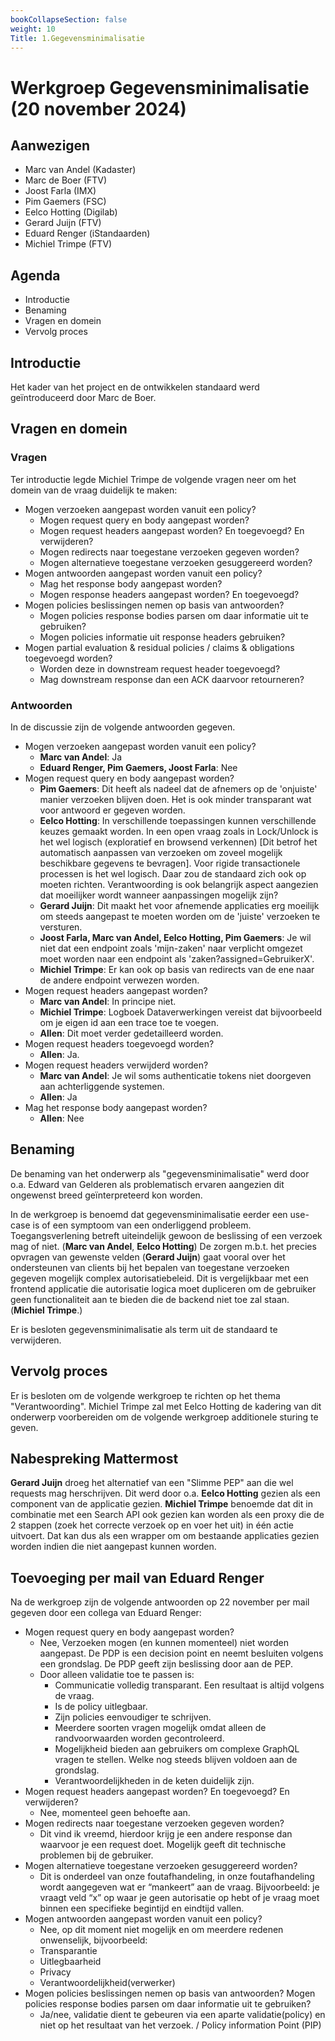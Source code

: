 ```yaml
---
bookCollapseSection: false
weight: 10
Title: 1.Gegevensminimalisatie
---
```


# Werkgroep Gegevensminimalisatie (20 november 2024)

## Aanwezigen
- Marc van Andel (Kadaster)
- Marc de Boer (FTV)
- Joost Farla (IMX)
- Pim Gaemers (FSC)
- Eelco Hotting (Digilab)
- Gerard Juijn (FTV)
- Eduard Renger (iStandaarden)
- Michiel Trimpe (FTV)

## Agenda
- Introductie
- Benaming
- Vragen en domein
- Vervolg proces

## Introductie

Het kader van het project en de ontwikkelen standaard werd geïntroduceerd door Marc de Boer.

## Vragen en domein

### Vragen

Ter introductie legde Michiel Trimpe de volgende vragen neer om het domein van de vraag duidelijk te maken:

- Mogen verzoeken aangepast worden vanuit een policy?
    - Mogen request query en body aangepast worden?
    - Mogen request headers aangepast worden? En toegevoegd?  En verwijderen?
    - Mogen redirects naar toegestane verzoeken gegeven worden?
    - Mogen alternatieve toegestane verzoeken gesuggereerd worden?
- Mogen antwoorden aangepast worden vanuit een policy?
    - Mag het response body aangepast worden? 
    - Mogen response headers aangepast worden? En toegevoegd?
- Mogen policies beslissingen nemen op basis van antwoorden?
    - Mogen policies response bodies parsen om daar informatie uit te gebruiken?
    - Mogen policies informatie uit response headers gebruiken?
- Mogen partial evaluation & residual policies / claims & obligations toegevoegd worden?
    - Worden deze in downstream request header toegevoegd?
    - Mag downstream response dan een ACK daarvoor retourneren?

### Antwoorden

In de discussie zijn de volgende antwoorden gegeven.

- Mogen verzoeken aangepast worden vanuit een policy?
  - **Marc van Andel**: Ja
  - **Eduard Renger, Pim Gaemers, Joost Farla**: Nee
- Mogen request query en body aangepast worden?
  - **Pim Gaemers**: Dit heeft als nadeel dat de afnemers op de 'onjuiste' manier verzoeken blijven doen. Het is ook minder transparant wat voor antwoord er gegeven worden.
  - **Eelco Hotting**: In verschillende toepassingen kunnen verschillende keuzes gemaakt worden. In een open vraag zoals in Lock/Unlock is het wel logisch (exploratief en browsend verkennen) \[Dit betrof het automatisch aanpassen van verzoeken om zoveel mogelijk beschikbare gegevens te bevragen\]. Voor rigide transactionele processen is het wel logisch. Daar zou de standaard zich ook op moeten richten.
    Verantwoording is ook belangrijk aspect aangezien dat moeilijker wordt wanneer aanpassingen mogelijk zijn?
  - **Gerard Juijn**: Dit maakt het voor afnemende applicaties erg moeilijk om steeds aangepast te moeten worden om de 'juiste' verzoeken te versturen. 
  - **Joost Farla, Marc van Andel, Eelco Hotting, Pim Gaemers**: Je wil niet dat een endpoint zoals 'mijn-zaken' naar verplicht omgezet moet worden naar een endpoint als 'zaken?assigned=GebruikerX'.
  - **Michiel Trimpe**: Er kan ook op basis van redirects van de ene naar de andere endpoint verwezen worden.
- Mogen request headers aangepast worden? 
  - **Marc van Andel**: In principe niet.
  - **Michiel Trimpe**: Logboek Dataverwerkingen vereist dat bijvoorbeeld om je eigen id aan een trace toe te voegen.
  - **Allen**: Dit moet verder gedetailleerd worden.
- Mogen request headers toegevoegd worden?
  - **Allen**: Ja. 
- Mogen request headers verwijderd worden?
  - **Marc van Andel**: Je wil soms authenticatie tokens niet doorgeven aan achterliggende systemen.
  - **Allen**: Ja
- Mag het response body aangepast worden? 
  - **Allen**: Nee

## Benaming

De benaming van het onderwerp als "gegevensminimalisatie" werd door o.a. Edward van Gelderen als problematisch ervaren aangezien dit ongewenst breed geïnterpreteerd kon worden.

In de werkgroep is benoemd dat gegevensminimalisatie eerder een use-case is of een symptoom van een onderliggend probleem. Toegangsverlening betreft uiteindelijk gewoon de beslissing of een verzoek mag of niet. (**Marc van Andel**, **Eelco Hotting**)
De zorgen m.b.t. het precies opvragen van gewenste velden (**Gerard Juijn**) gaat vooral over het ondersteunen van clients bij het bepalen van toegestane verzoeken gegeven mogelijk complex autorisatiebeleid. Dit is vergelijkbaar met een frontend applicatie die autorisatie logica moet dupliceren om de gebruiker geen functionaliteit aan te bieden die de backend niet toe zal staan. (**Michiel Trimpe**.)

Er is besloten gegevensminimalisatie als term uit de standaard te verwijderen.

## Vervolg proces

Er is besloten om de volgende werkgroep te richten op het thema "Verantwoording". Michiel Trimpe zal met Eelco Hotting de kadering van dit onderwerp voorbereiden om de volgende werkgroep additionele sturing te geven.

## Nabespreking Mattermost 

**Gerard Juijn** droeg het alternatief van een "Slimme PEP" aan die wel requests mag herschrijven. Dit werd door o.a. **Eelco Hotting** gezien als een component van de applicatie gezien. **Michiel Trimpe** benoemde dat dit in combinatie met een Search API ook gezien kan worden als een proxy die de 2 stappen (zoek het correcte verzoek op en voer het uit) in één actie uitvoert. Dat kan dus als een wrapper om om bestaande applicaties gezien worden indien die niet aangepast kunnen worden.  

## Toevoeging per mail van Eduard Renger

Na de werkgroep zijn de volgende antwoorden op 22 november per mail gegeven door een collega van Eduard Renger:

- Mogen request query en body aangepast worden?
  - Nee, Verzoeken mogen (en kunnen momenteel) niet worden aangepast. De PDP is een decision point en neemt besluiten volgens een grondslag. De PDP geeft zijn beslissing door aan de PEP.
  - Door alleen validatie toe te passen is:
    - Communicatie volledig transparant. Een resultaat is altijd volgens de vraag.
    - Is de policy uitlegbaar.
    - Zijn policies eenvoudiger te schrijven.
    - Meerdere soorten vragen mogelijk omdat alleen de randvoorwaarden worden gecontroleerd.
    - Mogelijkheid bieden aan gebruikers om complexe GraphQL vragen te stellen. Welke nog steeds blijven voldoen aan de grondslag.
    - Verantwoordelijkheden in de keten duidelijk zijn.
- Mogen request headers aangepast worden? En toegevoegd? En verwijderen?
  - Nee, momenteel geen behoefte aan.
- Mogen redirects naar toegestane verzoeken gegeven worden?
  -  Dit vind ik vreemd, hierdoor krijg je een andere response dan waarvoor je een request doet. Mogelijk geeft dit technische problemen bij de gebruiker.
- Mogen alternatieve toegestane verzoeken gesuggereerd worden?
  -  Dit is onderdeel van onze foutafhandeling, in onze foutafhandeling wordt aangegeven wat er “mankeert” aan de vraag. Bijvoorbeeld: je vraagt veld “x” op waar je geen autorisatie op hebt of je vraag moet binnen een specifieke begintijd en eindtijd vallen.
- Mogen antwoorden aangepast worden vanuit een policy?
  -  Nee, op dit moment niet mogelijk en om meerdere redenen onwenselijk, bijvoorbeeld:
  - Transparantie
  - Uitlegbaarheid
  - Privacy
  - Verantwoordelijkheid(verwerker)
- Mogen policies beslissingen nemen op basis van antwoorden? Mogen policies response bodies parsen om daar informatie uit te gebruiken?
  - Ja/nee, validatie dient te gebeuren via een aparte validatie(policy) en niet op het resultaat van het verzoek. / Policy information Point (PIP)
